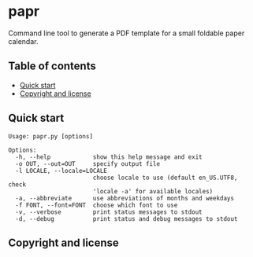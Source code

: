 # papr
Command line tool to generate a PDF template for a small foldable paper calendar.

## Table of contents

 - [Quick start](#quick-start)
 - [Copyright and license](#copyright-and-license)

## Quick start
	Usage: papr.py [options]

	Options:
	  -h, --help            show this help message and exit
	  -o OUT, --out=OUT     specify output file
	  -l LOCALE, --locale=LOCALE
	                        choose locale to use (default en_US.UTF8, check
	                        'locale -a' for available locales)
	  -a, --abbreviate      use abbreviations of months and weekdays
	  -f FONT, --font=FONT  choose which font to use
	  -v, --verbose         print status messages to stdout
	  -d, --debug           print status and debug messages to stdout

## Copyright and license
